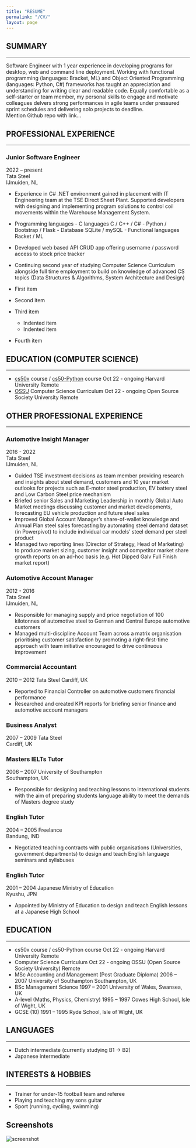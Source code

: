 ```yaml
---
title: "RESUME"
permalink: "/CV/"
layout: page
---
```


## SUMMARY
---  
Software Engineer with 1 year experience in developing programs for desktop, web and command line deployment.  Working with functional programming (languages: Bracket, ML) and Object Oriented Programming (languages: Python, C#) frameworks has taught an appreciation and understanding for writing clear and readable code.  Equally comfortable as a self-starter or team member, my personal skills to engage and motivate colleagues delvers strong performances in agile teams under pressured sprint schedules and delivering solo projects to deadline.  
Mention Github repo with link...
  
    
## PROFESSIONAL EXPERIENCE
***
### Junior Software Engineer
2022 – present  
Tata Steel  
IJmuiden, NL

- Experience in C# .NET environment gained in placement with IT Engineering team at the TSE Direct Sheet Plant.  Supported developers with designing and implementing program solutions to control coil movements within the Warehouse Management System.
- Programming languages
        - C languages C / C++ / C#
        - Python / Bootstrap / Flask
        - Database SQLite / mySQL
        - Functional languages Racket / ML
- Developed web based API CRUD app offering username / password access to stock price tracker
- Continuing second year of studying Computer Science Curriculum alongside full time employment to build on knowledge of advanced CS topics (Data Structures & Algorithms, System Architecture and Design)

- First item
- Second item
- Third item
    - Indented item
    - Indented item
- Fourth item

## EDUCATION (COMPUTER SCIENCE)
---
+ [cs50x](https://cs50.harvard.edu/x/2023/) course / [cs50-Python](https://cs50.harvard.edu/python/2022/) course								Oct 22 - ongoing
Harvard University										Remote
+ [OSSU](https://github.com/ossu/computer-science) Computer Science Curriculum						            Oct 22 - ongoing
  Open Source Society University							Remote


## OTHER PROFESSIONAL EXPERIENCE
***

### Automotive Insight Manager							
2016 - 2022  
Tata Steel  
IJmuiden, NL  
+ Guided TSE investment decisions as team member providing research and insights about steel demand, customers and 10 year market outlooks  for projects such as E-motor steel production, EV battery steel and Low Carbon Steel price mechanism
+ Briefed senior Sales and Marketing Leadership in monthly Global Auto Market meetings discussing customer and market developments, forecasting EU vehicle production and future steel sales
+ Improved Global Account Manager’s share-of-wallet knowledge and Annual Plan steel sales forecasting by automating steel demand dataset (in Powerpivot) to include individual car models’ steel demand per steel product
+ Managed two reporting lines (Director of Strategy, Head of Marketing) to produce market sizing, customer insight and competitor market share growth reports on an ad-hoc basis (e.g. Hot Dipped Galv Full Finish market report)


### Automotive Account Manager              						
2012 - 2016  
Tata Steel  
IJmuiden, NL
+ Responsible for managing supply and price negotiation of 100 kilotonnes of automotive steel to German and Central Europe automotive customers 
+ Managed multi-discipline Account Team across a matrix organisation prioritising customer satisfaction by promoting a right-first-time approach with team initiative encouraged to drive continuous improvement


### Commercial Accountant								
2010 – 2012
Tata Steel
Cardiff, UK

+ Reported to Financial Controller on automotive customers financial performance  
+ Researched and created KPI reports for briefing senior finance and automotive account managers


### Business Analyst									
2007 – 2009
Tata Steel										
Cardiff, UK


### Masters IELTs Tutor								
2006 – 2007
University of Southampton							
Southampton, UK

+ Responsible for designing and teaching lessons to international students with the aim of preparing  students language ability to meet the demands of Masters degree study


### English Tutor									
2004 – 2005
Freelance			 							
Bandung, IND

+ Negotiated teaching contracts with public organisations (Universities, government departments) to design and teach English language seminars and syllabuses


### English Tutor									
2001 – 2004
Japanese Ministry of Education							
Kyushu, JPN

+ Appointed by Ministry of Education to design and teach English lessons at a Japanese High School


## EDUCATION
---
+ cs50x course / cs50-Python course								Oct 22 - ongoing
Harvard University										Remote
+ Computer Science Curriculum						            Oct 22 - ongoing
OSSU (Open Source Society University)							Remote
+ MSc Accounting and Management (Post Graduate Diploma)				2006 – 2007
University of Southampton							Southampton, UK
+ BSc Management Science								1997 – 2001
University of Wales, Swansea, UK
+ A-level (Maths, Physics, Chemistry)							1995 – 1997
Cowes High School, Isle of Wight, UK
+ GCSE (10)										1991 –  1995
Ryde School, Isle of Wight, UK


## LANGUAGES
---
+ Dutch intermediate (currently studying B1 -> B2) 						
+ Japanese intermediate			


## INTERESTS & HOBBIES
---
+ Trainer for under-15 football team and referee
+ Playing and teaching my sons guitar 
+ Sport (running, cycling, swimming) 


## Screenshots

![screenshot](https://user-images.githubusercontent.com/4943215/109431850-cd711780-7a08-11eb-8601-2763f2ee6bb4.png)


